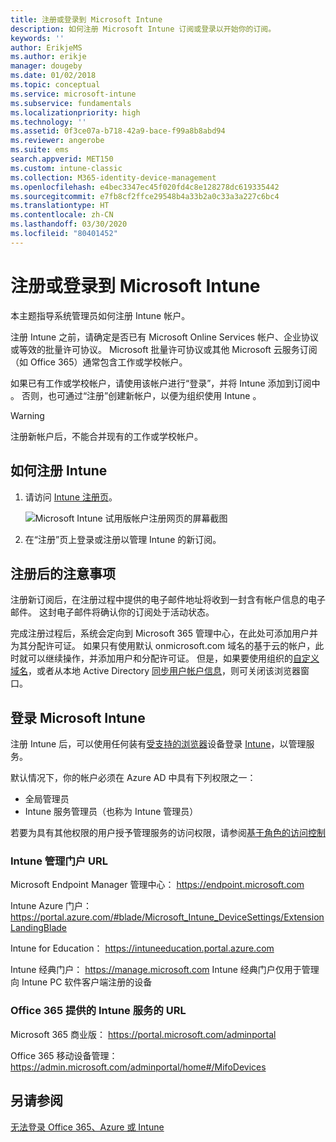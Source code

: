 ```yaml
---
title: 注册或登录到 Microsoft Intune
description: 如何注册 Microsoft Intune 订阅或登录以开始你的订阅。
keywords: ''
author: ErikjeMS
ms.author: erikje
manager: dougeby
ms.date: 01/02/2018
ms.topic: conceptual
ms.service: microsoft-intune
ms.subservice: fundamentals
ms.localizationpriority: high
ms.technology: ''
ms.assetid: 0f3ce07a-b718-42a9-bace-f99a8b8abd94
ms.reviewer: angerobe
ms.suite: ems
search.appverid: MET150
ms.custom: intune-classic
ms.collection: M365-identity-device-management
ms.openlocfilehash: e4bec3347ec45f020fd4c8e128278dc619335442
ms.sourcegitcommit: e7fb8cf2ffce29548b4a33b2a0c33a3a227c6bc4
ms.translationtype: HT
ms.contentlocale: zh-CN
ms.lasthandoff: 03/30/2020
ms.locfileid: "80401452"
---
```

# <a name="sign-up-or-sign-in-to-microsoft-intune"></a>注册或登录到 Microsoft Intune

本主题指导系统管理员如何注册 Intune 帐户。

注册 Intune 之前，请确定是否已有 Microsoft Online Services 帐户、企业协议或等效的批量许可协议。 Microsoft 批量许可协议或其他 Microsoft 云服务订阅（如 Office 365）通常包含工作或学校帐户。

如果已有工作或学校帐户，请使用该帐户进行“登录”，并将 Intune 添加到订阅中  。 否则，也可通过“注册”创建新帐户，以便为组织使用 Intune  。

>[!WARNING]
>注册新帐户后，不能合并现有的工作或学校帐户。

## <a name="how-to-sign-up-for-intune"></a>如何注册 Intune

1. 请访问 [Intune 注册页](https://admin.microsoft.com/Signup/Signup.aspx?OfferId=40BE278A-DFD1-470a-9EF7-9F2596EA7FF9&dl=INTUNE_A&ali=1#0%20)。

   ![Microsoft Intune 试用版帐户注册网页的屏幕截图](./media/account-sign-up/account-sign-up-site.png)

2. 在“注册”页上登录或注册以管理 Intune 的新订阅。

## <a name="post-sign-up-considerations"></a>注册后的注意事项

注册新订阅后，在注册过程中提供的电子邮件地址将收到一封含有帐户信息的电子邮件。 这封电子邮件将确认你的订阅处于活动状态。

完成注册过程后，系统会定向到 Microsoft 365 管理中心，在此处可添加用户并为其分配许可证。 如果只有使用默认 onmicrosoft.com 域名的基于云的帐户，此时就可以继续操作，并添加用户和分配许可证。 但是，如果要使用组织的[自定义域名](custom-domain-name-configure.md)，或者从本地 Active Directory [同步用户帐户信息](users-add.md#sync-active-directory-and-add-users-to-intune)，则可关闭该浏览器窗口。

## <a name="sign-in-to-microsoft-intune"></a>登录 Microsoft Intune

注册 Intune 后，可以使用任何装有[受支持的浏览器](supported-devices-browsers.md#intune-supported-web-browsers)设备登录 [Intune](https://go.microsoft.com/fwlink/?linkid=2090973)，以管理服务。

默认情况下，你的帐户必须在 Azure AD 中具有下列权限之一：

- 全局管理员
- Intune 服务管理员（也称为 Intune 管理员）

若要为具有其他权限的用户授予管理服务的访问权限，请参阅[基于角色的访问控制](role-based-access-control.md)

### <a name="intune-admin-portal-url"></a>Intune 管理门户 URL

Microsoft Endpoint Manager 管理中心： https://endpoint.microsoft.com

Intune Azure 门户： https://portal.azure.com/#blade/Microsoft_Intune_DeviceSettings/ExtensionLandingBlade

Intune for Education： https://intuneeducation.portal.azure.com

Intune 经典门户： https://manage.microsoft.com Intune 经典门户仅用于管理向 Intune PC 软件客户端注册的设备

### <a name="urls-for-intune-services-provided-by-office-365"></a>Office 365 提供的 Intune 服务的 URL

Microsoft 365 商业版： https://portal.microsoft.com/adminportal

Office 365 移动设备管理： https://admin.microsoft.com/adminportal/home#/MifoDevices

## <a name="see-also"></a>另请参阅

[无法登录 Office 365、Azure 或 Intune](https://support.microsoft.com/help/2412085)
